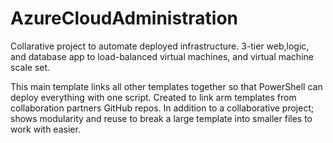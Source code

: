 # AzureCloudAdministration
Collarative project to automate deployed infrastructure.
3-tier web,logic, and database app to load-balanced virtual machines, and virtual machine scale set.

This main template links all other templates together so that PowerShell can deploy everything with one script.
Created to link arm templates from collaboration partners GitHub repos.
In addition to a collaborative project; shows modularity and reuse to break a large template into smaller files to work with easier.
